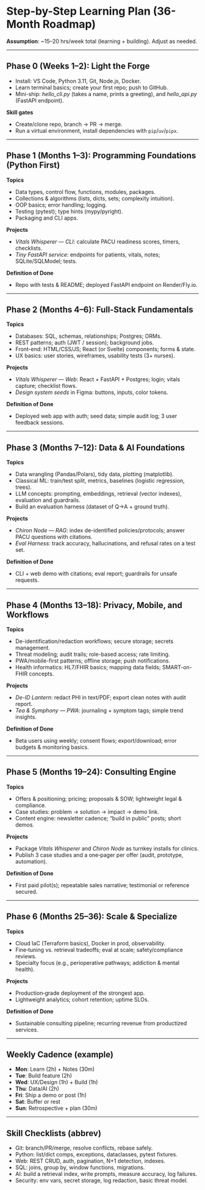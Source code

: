# Step-by-Step Learning Plan (36-Month Roadmap)

**Assumption**: ~15–20 hrs/week total (learning + building). Adjust as needed.

---

## Phase 0 (Weeks 1–2): Light the Forge
- Install: VS Code, Python 3.11, Git, Node.js, Docker.
- Learn terminal basics; create your first repo; push to GitHub.
- Mini-ship: *hello_cli.py* (takes a name, prints a greeting), and *hello_api.py* (FastAPI endpoint).

**Skill gates**
- Create/clone repo, branch → PR → merge.
- Run a virtual environment, install dependencies with `pip`/`uv`/`pipx`.

---

## Phase 1 (Months 1–3): Programming Foundations (Python First)
**Topics**
- Data types, control flow, functions, modules, packages.
- Collections & algorithms (lists, dicts, sets; complexity intuition).
- OOP basics; error handling; logging.
- Testing (pytest); type hints (mypy/pyright).
- Packaging and CLI apps.

**Projects**
- *Vitals Whisperer — CLI*: calculate PACU readiness scores, timers, checklists.
- *Tiny FastAPI service*: endpoints for patients, vitals, notes; SQLite/SQLModel; tests.

**Definition of Done**
- Repo with tests & README; deployed FastAPI endpoint on Render/Fly.io.

---

## Phase 2 (Months 4–6): Full‑Stack Fundamentals
**Topics**
- Databases: SQL, schemas, relationships; Postgres; ORMs.
- REST patterns; auth (JWT / session); background jobs.
- Front-end: HTML/CSS/JS; React (or Svelte) components; forms & state.
- UX basics: user stories, wireframes, usability tests (3+ nurses).

**Projects**
- *Vitals Whisperer — Web*: React + FastAPI + Postgres; login; vitals capture; checklist flows.
- *Design system seeds* in Figma: buttons, inputs, color tokens.

**Definition of Done**
- Deployed web app with auth; seed data; simple audit log; 3 user feedback sessions.

---

## Phase 3 (Months 7–12): Data & AI Foundations
**Topics**
- Data wrangling (Pandas/Polars), tidy data, plotting (matplotlib).
- Classical ML: train/test split, metrics, baselines (logistic regression, trees).
- LLM concepts: prompting, embeddings, retrieval (vector indexes), evaluation and guardrails.
- Build an evaluation harness (dataset of Q→A + ground truth).

**Projects**
- *Chiron Node — RAG*: index de-identified policies/protocols; answer PACU questions with citations.
- *Eval Harness*: track accuracy, hallucinations, and refusal rates on a test set.

**Definition of Done**
- CLI + web demo with citations; eval report; guardrails for unsafe requests.

---

## Phase 4 (Months 13–18): Privacy, Mobile, and Workflows
**Topics**
- De-identification/redaction workflows; secure storage; secrets management.
- Threat modeling; audit trails; role-based access; rate limiting.
- PWA/mobile-first patterns; offline storage; push notifications.
- Health informatics: HL7/FHIR basics; mapping data fields; SMART-on-FHIR concepts.

**Projects**
- *De-ID Lantern*: redact PHI in text/PDF; export clean notes with audit report.
- *Tea & Symphony — PWA*: journaling + symptom tags; simple trend insights.

**Definition of Done**
- Beta users using weekly; consent flows; export/download; error budgets & monitoring basics.

---

## Phase 5 (Months 19–24): Consulting Engine
**Topics**
- Offers & positioning; pricing; proposals & SOW; lightweight legal & compliance.
- Case studies: problem → solution → impact → demo link.
- Content engine: newsletter cadence; “build in public” posts; short demos.

**Projects**
- Package *Vitals Whisperer* and *Chiron Node* as turnkey installs for clinics.
- Publish 3 case studies and a one‑pager per offer (audit, prototype, automation).

**Definition of Done**
- First paid pilot(s); repeatable sales narrative; testimonial or reference secured.

---

## Phase 6 (Months 25–36): Scale & Specialize
**Topics**
- Cloud IaC (Terraform basics), Docker in prod, observability.
- Fine‑tuning vs. retrieval tradeoffs; eval at scale; safety/compliance reviews.
- Specialty focus (e.g., perioperative pathways; addiction & mental health).

**Projects**
- Production‑grade deployment of the strongest app.
- Lightweight analytics; cohort retention; uptime SLOs.

**Definition of Done**
- Sustainable consulting pipeline; recurring revenue from productized services.

---

## Weekly Cadence (example)
- **Mon**: Learn (2h) + Notes (30m)
- **Tue**: Build feature (2h)
- **Wed**: UX/Design (1h) + Build (1h)
- **Thu**: Data/AI (2h)
- **Fri**: Ship a demo or post (1h)
- **Sat**: Buffer or rest
- **Sun**: Retrospective + plan (30m)

---

## Skill Checklists (abbrev)
- Git: branch/PR/merge, resolve conflicts, rebase safely.
- Python: list/dict comps, exceptions, dataclasses, pytest fixtures.
- Web: REST CRUD, auth, pagination, N+1 detection, indexes.
- SQL: joins, group by, window functions, migrations.
- AI: build a retrieval index, write prompts, measure accuracy, log failures.
- Security: env vars, secret storage, log redaction, basic threat model.
